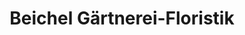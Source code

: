 ---
title: "Beichel Gärtnerei-Floristik"
url: /malsch/beichel-gaertnerei-floristik/
shop: Blumen
---